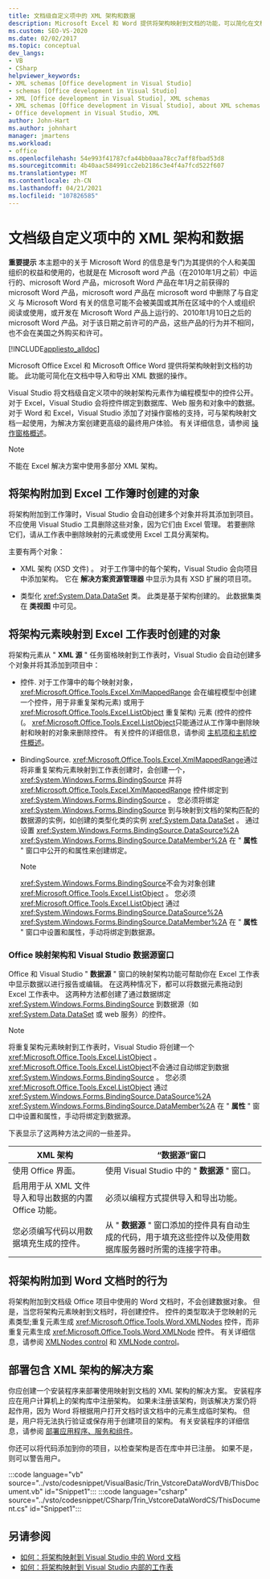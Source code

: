 ```yaml
---
title: 文档级自定义项中的 XML 架构和数据
description: Microsoft Excel 和 Word 提供将架构映射到文档的功能，可以简化在文档中导入和导出 XML 数据的操作。
ms.custom: SEO-VS-2020
ms.date: 02/02/2017
ms.topic: conceptual
dev_langs:
- VB
- CSharp
helpviewer_keywords:
- XML schemas [Office development in Visual Studio]
- schemas [Office development in Visual Studio]
- XML [Office development in Visual Studio], XML schemas
- XML schemas [Office development in Visual Studio], about XML schemas and data
- Office development in Visual Studio, XML
author: John-Hart
ms.author: johnhart
manager: jmartens
ms.workload:
- office
ms.openlocfilehash: 54e993f41787cfa44bb0aaa78cc7aff8fbad53d8
ms.sourcegitcommit: 4b40aac584991cc2eb2186c3e4f4a7fcd522f607
ms.translationtype: MT
ms.contentlocale: zh-CN
ms.lasthandoff: 04/21/2021
ms.locfileid: "107826585"
---
```

# <a name="xml-schemas-and-data-in-document-level-customizations"></a>文档级自定义项中的 XML 架构和数据
  **重要提示** 本主题中的关于 Microsoft Word 的信息是专门为其提供的个人和美国组织的权益和使用的，也就是在 Microsoft word 产品（在2010年1月之前）中运行的、microsoft Word 产品，microsoft Word 产品在年1月之前获得的 microsoft Word 产品，microsoft word 产品在 microsoft word 中删除了与自定义 与 Microsoft Word 有关的信息可能不会被美国或其所在区域中的个人或组织阅读或使用，或开发在 Microsoft Word 产品上运行的、2010年1月10日之后的 microsoft Word 产品。对于该日期之前许可的产品，这些产品的行为并不相同，也不会在美国之外购买和许可。

 [!INCLUDE[appliesto_alldoc](../vsto/includes/appliesto-alldoc-md.md)]

 Microsoft Office Excel 和 Microsoft Office Word 提供将架构映射到文档的功能。 此功能可简化在文档中导入和导出 XML 数据的操作。

 Visual Studio 将文档级自定义项中的映射架构元素作为编程模型中的控件公开。 对于 Excel，Visual Studio 会将控件绑定到数据库、Web 服务和对象中的数据。 对于 Word 和 Excel，Visual Studio 添加了对操作窗格的支持，可与架构映射文档一起使用，为解决方案创建更高级的最终用户体验。 有关详细信息，请参阅 [操作窗格概述](../vsto/actions-pane-overview.md)。

> [!NOTE]
> 不能在 Excel 解决方案中使用多部分 XML 架构。

## <a name="objects-created-when-schemas-are-attached-to-excel-workbooks"></a>将架构附加到 Excel 工作簿时创建的对象
 将架构附加到工作簿时，Visual Studio 会自动创建多个对象并将其添加到项目。 不应使用 Visual Studio 工具删除这些对象，因为它们由 Excel 管理。 若要删除它们，请从工作表中删除映射的元素或使用 Excel 工具分离架构。

 主要有两个对象：

- XML 架构 (XSD 文件) 。 对于工作簿中的每个架构，Visual Studio 会向项目中添加架构。 它在 **解决方案资源管理器** 中显示为具有 XSD 扩展的项目项。

- 类型化 <xref:System.Data.DataSet> 类。 此类是基于架构创建的。 此数据集类在 **类视图** 中可见。

## <a name="objects-created-when-schema-elements-are-mapped-to-excel-worksheets"></a>将架构元素映射到 Excel 工作表时创建的对象
 将架构元素从 " **XML 源** " 任务窗格映射到工作表时，Visual Studio 会自动创建多个对象并将其添加到项目中：

- 控件. 对于工作簿中的每个映射对象， <xref:Microsoft.Office.Tools.Excel.XmlMappedRange> 会在编程模型中创建一个控件，用于非重复架构元素) 或用于 <xref:Microsoft.Office.Tools.Excel.ListObject> 重复架构) 元素 (控件的控件 (。 <xref:Microsoft.Office.Tools.Excel.ListObject>只能通过从工作簿中删除映射和映射的对象来删除控件。 有关控件的详细信息，请参阅 [主机项和主机控件概述](../vsto/host-items-and-host-controls-overview.md)。

- BindingSource. <xref:Microsoft.Office.Tools.Excel.XmlMappedRange>通过将非重复架构元素映射到工作表创建时，会创建一个， <xref:System.Windows.Forms.BindingSource> 并将 <xref:Microsoft.Office.Tools.Excel.XmlMappedRange> 控件绑定到 <xref:System.Windows.Forms.BindingSource> 。 您必须将绑定 <xref:System.Windows.Forms.BindingSource> 到与映射到文档的架构匹配的数据源的实例，如创建的类型化类的实例 <xref:System.Data.DataSet> 。 通过设置 <xref:System.Windows.Forms.BindingSource.DataSource%2A> <xref:System.Windows.Forms.BindingSource.DataMember%2A> 在 " **属性** " 窗口中公开的和属性来创建绑定。

    > [!NOTE]
    > <xref:System.Windows.Forms.BindingSource>不会为对象创建 <xref:Microsoft.Office.Tools.Excel.ListObject> 。 您必须 <xref:Microsoft.Office.Tools.Excel.ListObject> 通过 <xref:System.Windows.Forms.BindingSource.DataSource%2A> <xref:System.Windows.Forms.BindingSource.DataMember%2A> 在 " **属性** " 窗口中设置和属性，手动将绑定到数据源。

### <a name="office-mapped-schemas-and-the-visual-studio-data-sources-window"></a>Office 映射架构和 Visual Studio 数据源窗口
 Office 和 Visual Studio " **数据源** " 窗口的映射架构功能可帮助你在 Excel 工作表中显示数据以进行报告或编辑。 在这两种情况下，都可以将数据元素拖动到 Excel 工作表中。 这两种方法都创建了通过数据绑定 <xref:System.Windows.Forms.BindingSource> 到数据源（如 <xref:System.Data.DataSet> 或 web 服务）的控件。

> [!NOTE]
> 将重复架构元素映射到工作表时，Visual Studio 将创建一个 <xref:Microsoft.Office.Tools.Excel.ListObject> 。 <xref:Microsoft.Office.Tools.Excel.ListObject>不会通过自动绑定到数据 <xref:System.Windows.Forms.BindingSource> 。 您必须 <xref:Microsoft.Office.Tools.Excel.ListObject> 通过 <xref:System.Windows.Forms.BindingSource.DataSource%2A> <xref:System.Windows.Forms.BindingSource.DataMember%2A> 在 " **属性** " 窗口中设置和属性，手动将绑定到数据源。

 下表显示了这两种方法之间的一些差异。

|XML 架构|“数据源”窗口|
|----------------|-------------------------|
|使用 Office 界面。|使用 Visual Studio 中的 " **数据源** " 窗口。|
|启用用于从 XML 文件导入和导出数据的内置 Office 功能。|必须以编程方式提供导入和导出功能。|
|您必须编写代码以用数据填充生成的控件。|从 " **数据源** " 窗口添加的控件具有自动生成的代码，用于填充这些控件以及使用数据库服务器时所需的连接字符串。|

## <a name="behavior-when-schemas-are-attached-to-word-documents"></a>将架构附加到 Word 文档时的行为
 将架构附加到文档级 Office 项目中使用的 Word 文档时，不会创建数据对象。 但是，当您将架构元素映射到文档时，将创建控件。 控件的类型取决于您映射的元素类型;重复元素生成 <xref:Microsoft.Office.Tools.Word.XMLNodes> 控件，而非重复元素生成 <xref:Microsoft.Office.Tools.Word.XMLNode> 控件。 有关详细信息，请参阅 [XMLNodes control](../vsto/xmlnodes-control.md) 和 [XMLNode control](../vsto/xmlnode-control.md)。

## <a name="deployment-of-solutions-that-include-xml-schemas"></a>部署包含 XML 架构的解决方案
 你应创建一个安装程序来部署使用映射到文档的 XML 架构的解决方案。 安装程序应在用户计算机上的架构库中注册架构。 如果未注册该架构，则该解决方案仍将起作用，因为 Word 将根据用户打开文档时该文档中的元素生成临时架构。 但是，用户将无法执行验证或保存用于创建项目的架构。 有关安装程序的详细信息，请参阅 [部署应用程序、服务和组件](../deployment/deploying-applications-services-and-components.md)。

 你还可以将代码添加到你的项目，以检查架构是否在库中并已注册。 如果不是，则可以警告用户。

 :::code language="vb" source="../vsto/codesnippet/VisualBasic/Trin_VstcoreDataWordVB/ThisDocument.vb" id="Snippet1":::
 :::code language="csharp" source="../vsto/codesnippet/CSharp/Trin_VstcoreDataWordCS/ThisDocument.cs" id="Snippet1":::

## <a name="see-also"></a>另请参阅

- [如何：将架构映射到 Visual Studio 中的 Word 文档](../vsto/how-to-map-schemas-to-word-documents-inside-visual-studio.md)
- [如何：将架构映射到 Visual Studio 内部的工作表](../vsto/how-to-map-schemas-to-worksheets-inside-visual-studio.md)
